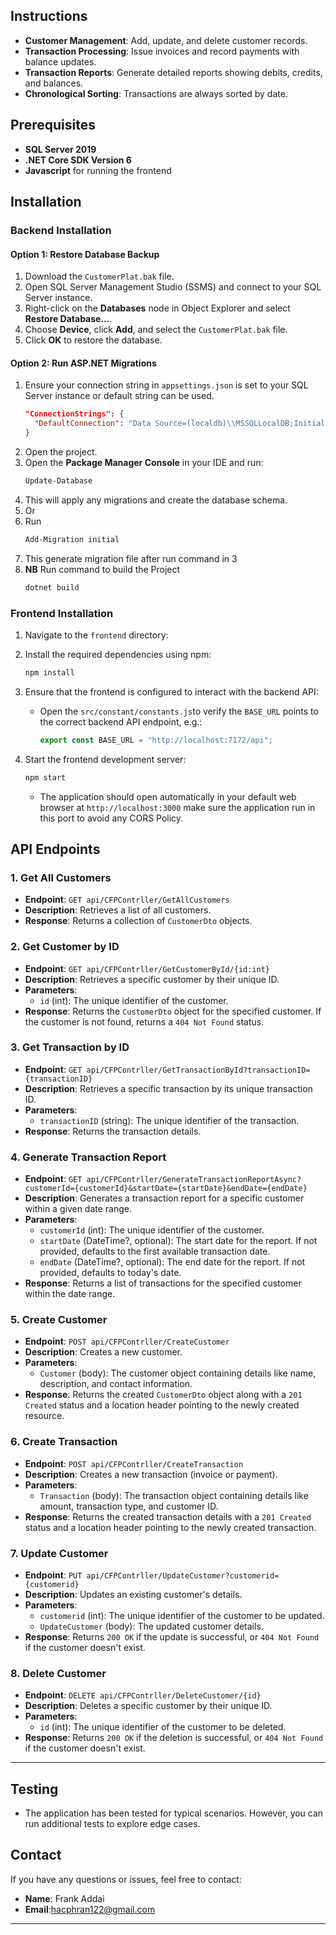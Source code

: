 
## Instructions

- **Customer Management**: Add, update, and delete customer records.
- **Transaction Processing**: Issue invoices and record payments with balance updates.
- **Transaction Reports**: Generate detailed reports showing debits, credits, and balances.
- **Chronological Sorting**: Transactions are always sorted by date.

## Prerequisites

- **SQL Server 2019** 
- **.NET Core SDK Version 6**
- **Javascript** for running the frontend

## Installation

### Backend Installation

#### Option 1: Restore Database Backup

1. Download the `CustomerPlat.bak` file.
2. Open SQL Server Management Studio (SSMS) and connect to your SQL Server instance.
3. Right-click on the **Databases** node in Object Explorer and select **Restore Database...**.
4. Choose **Device**, click **Add**, and select the `CustomerPlat.bak` file.
5. Click **OK** to restore the database.

#### Option 2: Run ASP.NET Migrations

1. Ensure your connection string in `appsettings.json` is set to your SQL Server instance or default string can be used.
   ```json
   "ConnectionStrings": {
     "DefaultConnection": "Data Source=(localdb)\\MSSQLLocalDB;Initial Catalog=CustomerPlat;Integrated Security=True;Connect Timeout=30;Encrypt=False;Trust Server Certificate=False;Application Intent=ReadWrite;Multi Subnet Failover=False"
   }
   ```
2. Open the project.
3. Open the **Package Manager Console** in your IDE and run:
   ```bash
   Update-Database
   ```
5. This will apply any migrations and create the database schema.
6. Or
7. Run
   ```bash
   Add-Migration initial
   ```
8. This generate migration file after run command in 3
9. **NB** Run command to build the Project
    ```bash
    dotnet build
    ```
    
   
   

### Frontend Installation

1. Navigate to the `frontend` directory:

2. Install the required dependencies using npm:
   ```bash
   npm install
   ```
3. Ensure that the frontend is configured to interact with the backend API:
   - Open the `src/constant/constants.js`to verify the `BASE_URL` points to the correct backend API endpoint, e.g.:
     ```javascript
     export const BASE_URL = "http://localhost:7172/api";
     ```
4. Start the frontend development server:
   ```bash
   npm start
   ```
   - The application should open automatically in your default web browser at `http://localhost:3000` make sure the application run in this port to avoid any CORS Policy.


## API Endpoints

### 1. **Get All Customers**
   - **Endpoint**: `GET api/CFPContrller/GetAllCustomers`
   - **Description**: Retrieves a list of all customers.
   - **Response**: Returns a collection of `CustomerDto` objects.

### 2. **Get Customer by ID**
   - **Endpoint**: `GET api/CFPContrller/GetCustomerById/{id:int}`
   - **Description**: Retrieves a specific customer by their unique ID.
   - **Parameters**:
     - `id` (int): The unique identifier of the customer.
   - **Response**: Returns the `CustomerDto` object for the specified customer. If the customer is not found, returns a `404 Not Found` status.

### 3. **Get Transaction by ID**
   - **Endpoint**: `GET api/CFPContrller/GetTransactionById?transactionID={transactionID}`
   - **Description**: Retrieves a specific transaction by its unique transaction ID.
   - **Parameters**:
     - `transactionID` (string): The unique identifier of the transaction.
   - **Response**: Returns the transaction details.

### 4. **Generate Transaction Report**
   - **Endpoint**: `GET api/CFPContrller/GenerateTransactionReportAsync?customerId={customerId}&startDate={startDate}&endDate={endDate}`
   - **Description**: Generates a transaction report for a specific customer within a given date range.
   - **Parameters**:
     - `customerId` (int): The unique identifier of the customer.
     - `startDate` (DateTime?, optional): The start date for the report. If not provided, defaults to the first available transaction date.
     - `endDate` (DateTime?, optional): The end date for the report. If not provided, defaults to today's date.
   - **Response**: Returns a list of transactions for the specified customer within the date range.

### 5. **Create Customer**
   - **Endpoint**: `POST api/CFPContrller/CreateCustomer`
   - **Description**: Creates a new customer.
   - **Parameters**:
     - `Customer` (body): The customer object containing details like name, description, and contact information.
   - **Response**: Returns the created `CustomerDto` object along with a `201 Created` status and a location header pointing to the newly created resource.

### 6. **Create Transaction**
   - **Endpoint**: `POST api/CFPContrller/CreateTransaction`
   - **Description**: Creates a new transaction (invoice or payment).
   - **Parameters**:
     - `Transaction` (body): The transaction object containing details like amount, transaction type, and customer ID.
   - **Response**: Returns the created transaction details with a `201 Created` status and a location header pointing to the newly created transaction.

### 7. **Update Customer**
   - **Endpoint**: `PUT api/CFPContrller/UpdateCustomer?customerid={customerid}`
   - **Description**: Updates an existing customer's details.
   - **Parameters**:
     - `customerid` (int): The unique identifier of the customer to be updated.
     - `UpdateCustomer` (body): The updated customer details.
   - **Response**: Returns `200 OK` if the update is successful, or `404 Not Found` if the customer doesn't exist.

### 8. **Delete Customer**
   - **Endpoint**: `DELETE api/CFPContrller/DeleteCustomer/{id}`
   - **Description**: Deletes a specific customer by their unique ID.
   - **Parameters**:
     - `id` (int): The unique identifier of the customer to be deleted.
   - **Response**: Returns `200 OK` if the deletion is successful, or `404 Not Found` if the customer doesn't exist.

---

## Testing

- The application has been tested for typical scenarios. However, you can run additional tests to explore edge cases.


## Contact

If you have any questions or issues, feel free to contact:

- **Name**: Frank Addai
- **Email**:hacphran122@gmail.com

---
